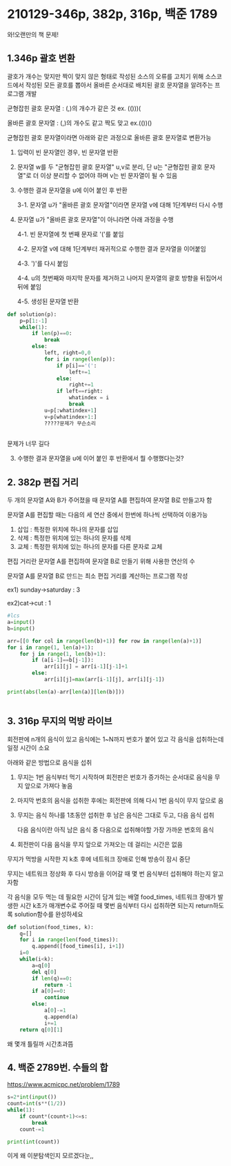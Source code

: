 # 210129-346p, 382p, 316p, 백준 1789

와!오랜만의 책 문제!

## 1.346p 괄호 변환

괄호가 개수는 맞지만 짝이 맞지 않은 형태로 작성된 소스의 오류를 고치기 위해 소스코드에서 작성된 모든 괄호를 뽑아서 올바른 순서대로 배치된 괄호 문자열을 알려주는 프로그램 개발

균형잡힌 괄호 문자열 : (,)의 개수가 같은 것 ex. (()))(

올바른 괄호 문자열 : (,)의 개수도 같고 짝도 맞고 ex.(())()

균형잡힌 괄호 문자열이라면 아래와 같은 과정으로 올바른 괄호 문자열로 변환가능

1. 입력이 빈 문자열인 경우, 빈 문자열 반환

2. 문자열 w를 두 "균형잡힌 괄호 문자열" u,v로 분리, 단 u는 "균형잡힌 괄호 문자열"로 더 이상 분리할 수 없어야 하며 v는 빈 문자열이 될 수 있음

3. 수행한 결과 문자열을 u에 이어 붙인 후 반환

   3-1. 문자열 u가 "올바른 괄호 문자열"이라면 문자열 v에 대해 1단계부터 다시 수행

4. 문자열 u가 "올바른 괄호 문자열"이 아니라면 아래 과정을 수행

   4-1. 빈 문자열에 첫 번째 문자로 '('를 붙임

   4-2. 문자열 v에 대해 1단계부터 재귀적으로 수행한 결과 문자열을 이어붙임

   4-3. ')'를 다시 붙임

   4-4. u의 첫번째와 마지막 문자를 제거하고 나머지 문자열의 괄호 방향을 뒤집어서 뒤에 붙임

   4-5. 생성된 문자열 반환

```python
def solution(p):
    p=p[1:-1]
    while(1):
        if len(p)==0:
            break
        else:
            left, right=0,0
            for i in range(len(p)):
                if p[i]=='(':
                    left+=1
                else:
                    right+=1
                if left==right:
                    whatindex = i
                    break
            u=p[:whatindex+1]
            v=p[whatindex+1:]
            ?????문제가 무슨소리
            
```

문제가 너무 길다

3. 수행한 결과 문자열을 u에 이어 붙인 후 반환에서 뭘 수행했다는것?

## 2. 382p 편집 거리

두 개의 문자열 A와 B가 주어졌을 때 문자열 A를 편집하여 문자열 B로 만들고자 함

문자열 A를 편집할 때는 다음의 세 연산 중에서 한번에 하나씩 선택하여 이용가능

1. 삽입 : 특정한 위치에 하나의 문자를 삽입
2. 삭제 : 특정한 위치에 있는 하나의 문자를 삭제
3. 교체 : 특정한 위치에 있는 하나의 문자를 다른 문자로 교체

편집 거리란 문자열 A를 편집하여 문자열 B로 만들기 위해 사용한 연산의 수

문자열 A를 문자열 B로 만드는 최소 편집 거리를 계산하는 프로그램 작성

ex1) sunday->saturday : 3

ex2)cat->cut : 1

```python
#lcs
a=input()
b=input()

arr=[[0 for col in range(len(b)+1)] for row in range(len(a)+1)]
for i in range(1, len(a)+1):
    for j in range(1, len(b)+1):
        if (a[i-1]==b[j-1]):
            arr[i][j] = arr[i-1][j-1]+1
        else:
            arr[i][j]=max(arr[i-1][j], arr[i][j-1])

print(abs(len(a)-arr[len(a)][len(b)]))
```

```python

```



## 3. 316p 무지의 먹방 라이브

회전판에 n개의 음식이 있고 음식에는 1~N까지 번호가 붙어 있고 각 음식을 섭취하는데 일정 시간이 소요

아래와 같은 방법으로 음식을 섭취

1. 무지는 1번 음식부터 먹기 시작하며 회전판은 번호가 증가하는 순서대로 음식을 무지 앞으로 가져다 놓음

2. 마지막 번호의 음식을 섭취한 후에는 회전판에 의해 다시 1번 음식이 무지 앞으로 옴

3. 무지는 음식 하나를 1초동안 섭취한 후 남은 음식은 그대로 두고, 다음 음식 섭취

   다음 음식이란 아직 남은 음식 중 다음으로 섭취해야할 가장 가까운 번호의 음식

4. 회전판이 다음 음식을 무지 앞으로 가져오는 데 걸리는 시간은 없음

무지가 먹방을 시작한 지 k초 후에 네트워크 장애로 인해 방송이 잠시 중단

무지는 네트워크 정상화 후 다시 방송을 이어갈 때 몇 번 음식부터 섭취해야 하는지 알고자함

각 음식을 모두 먹는 데 필요한 시간이 담겨 있는 배열 food_times, 네트워크 장애가 발생한 시간 k초가 매개변수로 주어질 때 몇번 음식부터 다시 섭취하면 되는지 return하도록 solution함수를 완성하세요

```python
def solution(food_times, k):
    q=[]
    for i in range(len(food_times)):
        q.append([food_times[i], i+1])
    i=0
    while(i<k):
        a=q[0]
        del q[0]
        if len(q)==0:
            return -1
        if a[0]==0:
            continue
        else:
            a[0]-=1
            q.append(a)
            i+=1
    return q[0][1]
```

왜 몇개 틀릴까 시간초과뜸

## 4. 백준 2789번. 수들의 합

https://www.acmicpc.net/problem/1789

```python
s=2*int(input())
count=int(s**(1/2))
while(1):
    if count*(count+1)<=s:
        break
    count-=1

print(int(count))
```

이게 왜 이분탐색인지 모르겠다눈,,